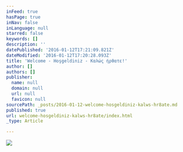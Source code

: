 ```yaml
---
inFeed: true
hasPage: true
inNav: false
inLanguage: null
starred: false
keywords: []
description: ''
datePublished: '2016-01-12T17:21:09.821Z'
dateModified: '2016-01-12T17:20:28.093Z'
title: 'Welcome - Hoşgeldiniz - Καλώς ήρθατε!'
author: []
authors: []
publisher:
  name: null
  domain: null
  url: null
  favicon: null
sourcePath: _posts/2016-01-12-welcome-hosgeldiniz-kalws-hr8ate.md
published: true
url: welcome-hosgeldiniz-kalws-hr8ate/index.html
_type: Article

---
```

![](https://the-grid-user-content.s3-us-west-2.amazonaws.com/349fab61-dd5b-4e70-8584-8cf4cf5f2570.gif)